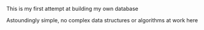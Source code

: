 This is my first attempt at building my own database

Astoundingly simple, no complex data structures or algorithms at work here

